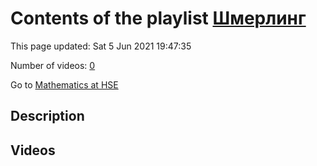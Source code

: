 # Contents of the playlist [Шмерлинг](https://www.youtube.com/playlist?list=PLq3E5oubNNoCOmM2JuY5VKY1cxWlB-b-6)

This page updated: Sat 5 Jun 2021 19:47:35

Number of videos: [0](#videos)

Go to [Mathematics at HSE](../README.md)

## Description



## Videos

